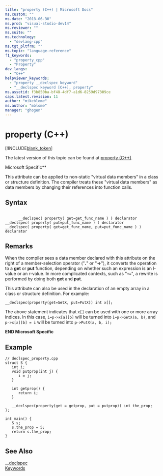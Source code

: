 ```yaml
---
title: "property (C++) | Microsoft Docs"
ms.custom: ""
ms.date: "2018-06-30"
ms.prod: "visual-studio-dev14"
ms.reviewer: ""
ms.suite: ""
ms.technology: 
  - "devlang-cpp"
ms.tgt_pltfrm: ""
ms.topic: "language-reference"
f1_keywords: 
  - "property_cpp"
  - "Property"
dev_langs: 
  - "C++"
helpviewer_keywords: 
  - "property __declspec keyword"
  - "__declspec keyword [C++], property"
ms.assetid: f3b850ba-bf48-4df7-a1d6-8259d97309ce
caps.latest.revision: 11
author: "mikeblome"
ms.author: "mblome"
manager: "ghogen"
---
```

# property (C++)
[!INCLUDE[blank_token](../includes/blank-token.md)]

The latest version of this topic can be found at [property (C++)](https://docs.microsoft.com/cpp/cpp/property-cpp).  
  
Microsoft Specific**  
  
 This attribute can be applied to non-static "virtual data members" in a class or structure definition. The compiler treats these "virtual data members" as data members by changing their references into function calls.  
  
## Syntax  
  
```  
  
      __declspec( property( get=get_func_name ) ) declarator  
__declspec( property( put=put_func_name ) ) declarator  
__declspec( property( get=get_func_name, put=put_func_name ) ) declarator  
```  
  
## Remarks  
 When the compiler sees a data member declared with this attribute on the right of a member-selection operator ("**.**" or "**->**"), it converts the operation to a **get** or **put** function, depending on whether such an expression is an l-value or an r-value. In more complicated contexts, such as "`+=`", a rewrite is performed by doing both **get** and **put**.  
  
 This attribute can also be used in the declaration of an empty array in a class or structure definition. For example:  
  
```  
__declspec(property(get=GetX, put=PutX)) int x[];  
```  
  
 The above statement indicates that `x[]` can be used with one or more array indices. In this case, `i=p->x[a][b]` will be turned into `i=p->GetX(a, b)`, and `p->x[a][b] = i` will be turned into `p->PutX(a, b, i);`  
  
 **END Microsoft Specific**  
  
## Example  
  
```  
// declspec_property.cpp  
struct S {  
   int i;  
   void putprop(int j) {   
      i = j;  
   }  
  
   int getprop() {  
      return i;  
   }  
  
   __declspec(property(get = getprop, put = putprop)) int the_prop;  
};  
  
int main() {  
   S s;  
   s.the_prop = 5;  
   return s.the_prop;  
}  
```  
  
## See Also  
 [__declspec](../cpp/declspec.md)   
 [Keywords](../cpp/keywords-cpp.md)





